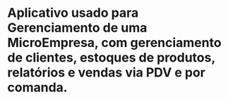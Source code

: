 # Aplicativo usado para Gerenciamento de uma MicroEmpresa, com gerenciamento de clientes, estoques de produtos, relatórios e vendas via PDV e por comanda.
